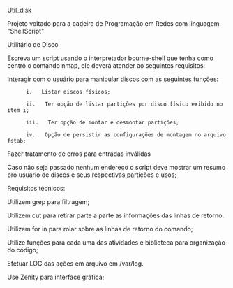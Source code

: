 Util_disk

Projeto voltado para a cadeira de Programação em Redes com linguagem "ShellScript"


Utilitário de Disco



Escreva um script usando o interpretador bourne-shell que tenha como centro o comando nmap, ele deverá atender ao seguintes requisitos:



   Interagir com o usuário para manipular discos com as seguintes funções:



          i.   Listar discos físicos;

          ii.   Ter opção de listar partições por disco físico exibido no item i;

          iii.   Ter opção de montar e desmontar partições;

          iv.   Opção de persistir as configurações de montagem no arquivo fstab;



   Fazer tratamento de erros para entradas inválidas

   Caso não seja passado nenhum endereço o script deve mostrar um resumo pro usuário de discos e seus respectivas partições e usos;



Requisitos técnicos:



   Utilizem grep para filtragem;

   Utilizem cut para retirar parte a parte as informações das linhas de retorno.

   Utilizem for in para rolar sobre as linhas de retorno do comando;

   Utilize funções para cada uma das atividades e biblioteca para organização do código;

   Efetuar LOG das ações em arquivo em /var/log.

   Use Zenity para interface gráfica;

